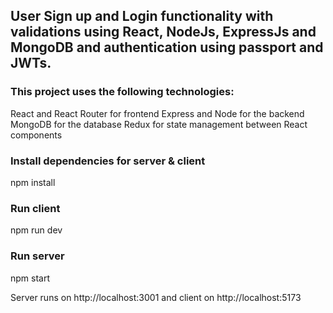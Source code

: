 ## User Sign up and Login functionality with validations using React, NodeJs, ExpressJs and MongoDB and authentication using passport and JWTs.

### This project uses the following technologies:

React and React Router for frontend
Express and Node for the backend
MongoDB for the database
Redux for state management between React components

### Install dependencies for server & client
npm install 

### Run client
npm run dev

### Run server
npm start
 
 Server runs on http://localhost:3001 and client on http://localhost:5173
